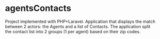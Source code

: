 # agentsContacts
Project implemented with PHP+Laravel. Application that displays the match  between 2 actors: the Agents and a list of Contacts. The application split the contact list into 2 groups (1 per agent) based on their  zip codes.
